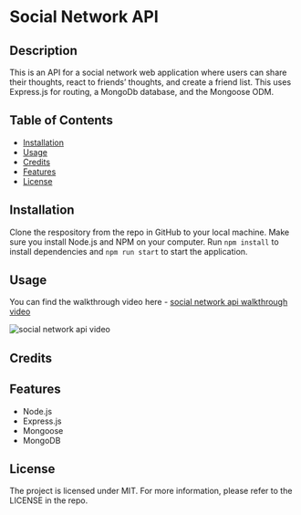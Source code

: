 # Social Network API


## Description
  This is an API for a social network web application where users can share their thoughts, react to friends’ thoughts, and create a friend list. This uses Express.js for routing, a MongoDb database, and the Mongoose ODM.


## Table of Contents
  - [Installation](#installation)
  - [Usage](#usage)
  - [Credits](#credits)
  - [Features](#features)
  - [License](#license)


  ## Installation
  Clone the respository from the repo in GitHub to your local machine. Make sure you install Node.js and NPM on your computer. Run `npm install` to install dependencies and `npm run start` to start the application.


  ## Usage
  You can find the walkthrough video here - [social network api walkthrough video](https://drive.google.com/file/d/10rrPpqKq-rbmrdPNkO2JhKBC775jMrPP/view?usp=sharing)

  

  ![social network api video](./assets/SVG-logo-generator.gif)








## Credits
 
 
  

## Features
* Node.js
* Express.js
* Mongoose
* MongoDB


## License
The project is licensed under MIT. For more information, please refer to the LICENSE in the repo.
  